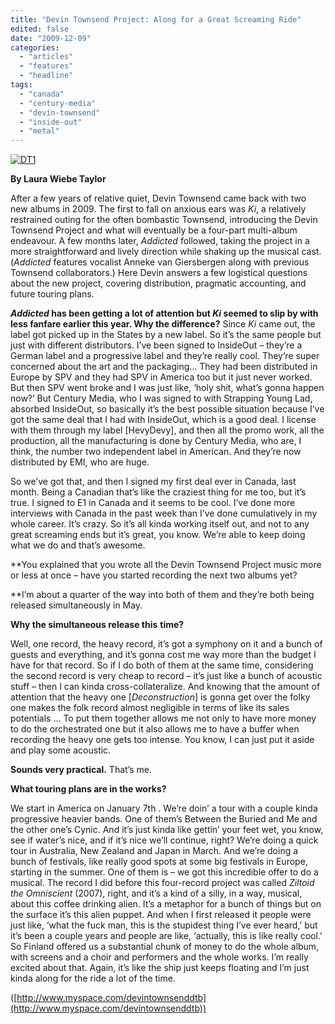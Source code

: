```yaml
---
title: "Devin Townsend Project: Along for a Great Screaming Ride"
edited: false
date: "2009-12-09"
categories:
  - "articles"
  - "features"
  - "headline"
tags:
  - "canada"
  - "century-media"
  - "devin-townsend"
  - "inside-out"
  - "metal"
---
```


[![DT1](http://www.hellbound.ca/wp-content/uploads/2009/12/DT1-300x199.jpg "DT1")](http://www.hellbound.ca/wp-content/uploads/2009/12/DT1.jpg)

**By Laura Wiebe Taylor**

After a few years of relative quiet, Devin Townsend came back with two new albums in 2009. The first to fall on anxious ears was _Ki_, a relatively restrained outing for the often bombastic Townsend, introducing the Devin Townsend Project and what will eventually be a four-part multi-album endeavour. A few months later, _Addicted_ followed, taking the project in a more straightforward and lively direction while shaking up the musical cast. (_Addicted_ features vocalist Anneke van Giersbergen along with previous Townsend collaborators.) Here Devin answers a few logistical questions about the new project, covering distribution, pragmatic accounting, and future touring plans.

**_Addicted_ has been getting a lot of attention but _Ki_ seemed to slip by with less fanfare earlier this year. Why the difference?** Since _Ki_ came out, the label got picked up in the States by a new label. So it’s the same people but just with different distributors. I’ve been signed to InsideOut – they’re a German label and a progressive label and they’re really cool. They’re super concerned about the art and the packaging… They had been distributed in Europe by SPV and they had SPV in America too but it just never worked. But then SPV went broke and I was just like, ‘holy shit, what’s gonna happen now?’ But Century Media, who I was signed to with Strapping Young Lad, absorbed InsideOut, so basically it’s the best possible situation because I’ve got the same deal that I had with InsideOut, which is a good deal. I license with them through my label \[HevyDevy\], and then all the promo work, all the production, all the manufacturing is done by Century Media, who are, I think, the number two independent label in American. And they’re now distributed by EMI, who are huge.

So we’ve got that, and then I signed my first deal ever in Canada, last month. Being a Canadian that’s like the craziest thing for me too, but it’s true. I signed to E1 in Canada and it seems to be cool. I’ve done more interviews with Canada in the past week than I’ve done cumulatively in my whole career. It’s crazy. So it’s all kinda working itself out, and not to any great screaming ends but it’s great, you know. We’re able to keep doing what we do and that’s awesome.

**You explained that you wrote all the Devin Townsend Project music more or less at once – have you started recording the next two albums yet?

**I’m about a quarter of the way into both of them and they’re both being released simultaneously in May.

**Why the simultaneous release this** **time?**

Well, one record, the heavy record, it’s got a symphony on it and a bunch of guests and everything, and it’s gonna cost me way more than the budget I have for that record. So if I do both of them at the same time, considering the second record is very cheap to record – it’s just like a bunch of acoustic stuff – then I can kinda cross-collateralize. And knowing that the amount of attention that the heavy one \[_Deconstruction_\] is gonna get over the folky one makes the folk record almost negligible in terms of like its sales potentials … To put them together allows me not only to have more money to do the orchestrated one but it also allows me to have a buffer when recording the heavy one gets too intense. You know, I can just put it aside and play some acoustic.

**Sounds very practical.** That’s me.

**What touring plans are in the works?**

We start in America on January 7th . We’re doin’ a tour with a couple kinda progressive heavier bands. One of them’s Between the Buried and Me and the other one’s Cynic. And it’s just kinda like gettin’ your feet wet, you know, see if water’s nice, and if it’s nice we’ll continue, right? We’re doing a quick tour in Australia, New Zealand and Japan in March. And we’re doing a bunch of festivals, like really good spots at some big festivals in Europe, starting in the summer. One of them is – we got this incredible offer to do a musical. The record I did before this four-record project was called _Ziltoid the Omniscient_ (2007), right, and it’s a kind of a silly, in a way, musical, about this coffee drinking alien. It’s a metaphor for a bunch of things but on the surface it’s this alien puppet. And when I first released it people were just like, ‘what the fuck man, this is the stupidest thing I’ve ever heard,’ but it’s been a couple years and people are like, ‘actually, this is like really cool.’ So Finland offered us a substantial chunk of money to do the whole album, with screens and a choir and performers and the whole works. I’m really excited about that. Again, it’s like the ship just keeps floating and I’m just kinda along for the ride a lot of the time.

([http://www.myspace.com/devintownsenddtb](http://www.myspace.com/devintownsenddtb))
